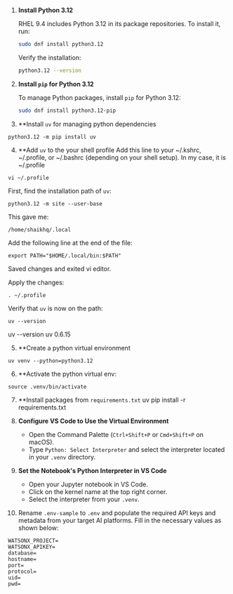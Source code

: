 1. **Install Python 3.12**

   RHEL 9.4 includes Python 3.12 in its package repositories. To install it, run:

   ```bash
   sudo dnf install python3.12
   ```

   Verify the installation:

   ```bash
   python3.12 --version
   ```

2. **Install `pip` for Python 3.12**

   To manage Python packages, install `pip` for Python 3.12:

   ```bash
   sudo dnf install python3.12-pip
   ```

3. **Install `uv` for managing python dependencies
```shell
python3.12 -m pip install uv
```

4. **Add `uv` to the your shell profile
Add this line to your ~/.kshrc, ~/.profile, or ~/.bashrc (depending on your shell setup). In my case, it is ~/.profile
```shell
vi ~/.profile
```
First, find the installation path of `uv`:
```shell
python3.12 -m site --user-base
```

This gave me:
```
/home/shaikhq/.local
```

Add the following line at the end of the file:
```
export PATH="$HOME/.local/bin:$PATH"
```

Saved changes and exited vi editor. 

Apply the changes:
```
. ~/.profile
```

Verify that `uv` is now on the path:
```shell
uv --version
```

uv --version
uv 0.6.15

5. **Create a python virtual environment
```shell
uv venv --python=python3.12
```

6. **Activate the python virtual env:
```shell
source .venv/bin/activate
```

7. **Install packages from `requirements.txt`
uv pip install -r requirements.txt

8. **Configure VS Code to Use the Virtual Environment**

   - Open the Command Palette (`Ctrl+Shift+P` or `Cmd+Shift+P` on macOS).
   - Type `Python: Select Interpreter` and select the interpreter located in your `.venv` directory.

9. **Set the Notebook's Python Interpreter in VS Code**

   - Open your Jupyter notebook in VS Code.
   - Click on the kernel name at the top right corner.
   - Select the interpreter from your `.venv`.

10. Rename `.env-sample` to `.env` and populate the required API keys and metadata from your target AI platforms. Fill in the necessary values as shown below:

```env
WATSONX_PROJECT=
WATSONX_APIKEY=
database=
hostname=
port=
protocol=
uid=
pwd=